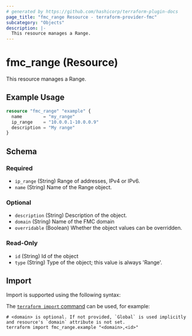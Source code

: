 ```yaml
---
# generated by https://github.com/hashicorp/terraform-plugin-docs
page_title: "fmc_range Resource - terraform-provider-fmc"
subcategory: "Objects"
description: |-
  This resource manages a Range.
---
```


# fmc_range (Resource)

This resource manages a Range.

## Example Usage

```terraform
resource "fmc_range" "example" {
  name        = "my_range"
  ip_range    = "10.0.0.1-10.0.0.9"
  description = "My range"
}
```

<!-- schema generated by tfplugindocs -->
## Schema

### Required

- `ip_range` (String) Range of addresses, IPv4 or IPv6.
- `name` (String) Name of the Range object.

### Optional

- `description` (String) Description of the object.
- `domain` (String) Name of the FMC domain
- `overridable` (Boolean) Whether the object values can be overridden.

### Read-Only

- `id` (String) Id of the object
- `type` (String) Type of the object; this value is always 'Range'.

## Import

Import is supported using the following syntax:

The [`terraform import` command](https://developer.hashicorp.com/terraform/cli/commands/import) can be used, for example:

```shell
# <domain> is optional. If not provided, `Global` is used implicitly and resource's `domain` attribute is not set.
terraform import fmc_range.example "<domain>,<id>"
```
